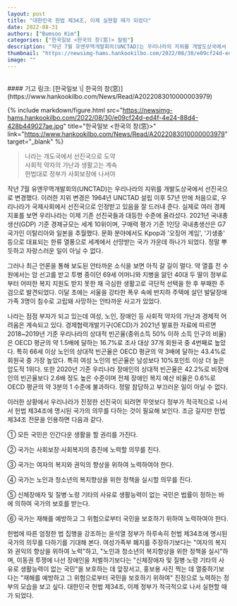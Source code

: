 ```yaml
---
layout: post
title: "대한민국 헌법 제34조, 이제 실현할 때가 되었다"
date: 2022-08-31
authors: ["Bumsoo Kim"]
categories: ["한국일보 <한국의 창(窓)> 칼럼"]
description: "작년 7월 유엔무역개발회의(UNCTAD)는 우리나라의 지위를 개발도상국에서 선진국으로 변경했다. 이러한 지위 변경은 1964년 UNCTAD 설립 이후 57년 만에 처음으로, 우리나라가 국제사회에서 선진국으로 인정받고 있음을 잘 드러내 준다."
thumbnail: "https://newsimg-hams.hankookilbo.com/2022/08/30/e09cf24d-ed4f-4e24-88d4-428b449027ae.jpg"
image: ""
---
```


<br>
#### 기고 링크: [한국일보 \| 한국의 창(窓)](https://www.hankookilbo.com/News/Read/A2022083010000003979)

{% include markdown/figure.html src="https://newsimg-hams.hankookilbo.com/2022/08/30/e09cf24d-ed4f-4e24-88d4-428b449027ae.jpg" title="한국일보 <한국의 창(窓)>" link="https://www.hankookilbo.com/News/Read/A2022083010000003979" target="_blank" %}

> 나라는 개도국에서 선진국으로 도약 <br> 사회적 약자의 가난과 생활고는 계속 <br> 헌법대로 정부가 사회보장에 나서야

작년 7월 유엔무역개발회의(UNCTAD)는 우리나라의 지위를 개발도상국에서 선진국으로 변경했다. 이러한 지위 변경은 1964년 UNCTAD 설립 이후 57년 만에 처음으로, 우리나라가 국제사회에서 선진국으로 인정받고 있음을 잘 드러내 준다. 실제로 여러 경제 지표를 보면 우리나라는 이제 기존 선진국들과 대등한 수준에 올라섰다. 2021년 국내총생산(GDP) 기준 경제규모는 세계 10위이며, 구매력 평가 기준 1인당 국내총생산은 G7 국가인 이탈리아와 일본을 추월했다. 문화 분야에서도 Kpop과 '오징어 게임', '기생충' 등으로 대표되는 한류 열풍으로 세계에서 선망받는 국가 가운데 하나가 되었다. 정말 뿌듯하고 자랑스러운 일이 아닐 수 없다.

그러나 최근 언론을 통해 보도된 안타까운 소식을 보면 아직 갈 길이 멀다. 약 열흘 전 수원에서는 암 선고를 받고 투병 중이던 69세 어머니와 지병을 앓던 40대 두 딸이 정부로부터 어떠한 복지 지원도 받지 못한 채 극심한 생활고로 극단적 선택을 한 후 부패한 주검으로 발견되었다. 이달 초에는 서울을 강타한 폭우 속에 반지하 주택에 살던 발달장애 가족 3명이 침수로 고립돼 사망하는 안타까운 사고가 있었다.

나라는 점점 부자가 되고 있는데 여성, 노인, 장애인 등 사회적 약자의 가난과 경제적 어려움은 계속되고 있다. 경제협력개발기구(OECD)가 2021년 발표한 자료에 따르면 2018~2019년 기준 우리나라의 상대적 빈곤율(중위소득 50% 이하 소득 인구의 비율)은 OECD 평균의 약 1.5배에 달하는 16.7%로 조사 대상 37개 회원국 중 4번째로 높았다. 특히 66세 이상 노인의 상대적 빈곤율은 OECD 평균의 약 3배에 달하는 43.4%로 회원국 중 가장 높았다. 특히 여성 노인의 빈곤율은 남성보다 10%포인트 이상 더 높은 압도적 1위다. 또한 2020년 기준 우리나라 장애인의 상대적 빈곤율은 42.2%로 비장애인의 빈곤율보다 2.6배 정도 높은 수준이며 전체 장애인 복지 예산 비율은 0.6%로 OECD 평균의 약 3분의 1 수준에 불과하다. 정말 참담하고 부끄러운 일이 아닐 수 없다.

이러한 상황에서 우리나라가 진정한 선진국이 되려면 무엇보다 정부가 적극적으로 나서서 헌법 제34조에 명시된 국가의 의무를 다하는 것이 필요해 보인다. 조금 길지만 헌법 제34조 전문을 인용하면 다음과 같다.

① 모든 국민은 인간다운 생활을 할 권리를 가진다.

② 국가는 사회보장·사회복지의 증진에 노력할 의무를 진다.

③ 국가는 여자의 복지와 권익의 향상을 위하여 노력하여야 한다.

④ 국가는 노인과 청소년의 복지향상을 위한 정책을 실시할 의무를 진다.

⑤ 신체장애자 및 질병·노령 기타의 사유로 생활능력이 없는 국민은 법률이 정하는 바에 의하여 국가의 보호를 받는다.

⑥ 국가는 재해를 예방하고 그 위험으로부터 국민을 보호하기 위하여 노력하여야 한다.

헌법에 따른 엄정한 법 집행을 강조하는 윤석열 정부가 하루속히 헌법 제34조에 명시된 국가의 의무를 다하기를 기대해 본다. 여성가족부 폐지를 주장하기보다는 "여자의 복지와 권익의 향상을 위하여 노력"하고, "노인과 청소년의 복지향상을 위한 정책을 실시"하며, 이동권 투쟁에 나선 장애인을 처벌하기보다는 "신체장애자 및 질병·노령 기타의 사유로 생활능력이 없는 국민"을 보호하는 데 앞장서고, 홍보용 사진 찍는 데 열중하기보다는 "재해를 예방하고 그 위험으로부터 국민을 보호하기 위하여" 진정으로 노력하는 정부의 모습을 보고 싶다. 대한민국 헌법 제34조, 이제 정부가 적극적으로 나서 실현할 때가 되었다.

<br>
